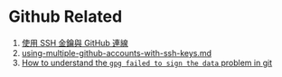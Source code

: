 # Github Related
1. [使用 SSH 金鑰與 GitHub 連線](https://cynthiachuang.github.io/Generating-a-Ssh-Key-and-Adding-It-to-the-Github/)
2. [using-multiple-github-accounts-with-ssh-keys.md](https://gist.github.com/oanhnn/80a89405ab9023894df7#file-using-multiple-github-accounts-with-ssh-keys-md)
3. [How to understand the `gpg failed to sign the data` problem in git](https://gist.github.com/paolocarrasco/18ca8fe6e63490ae1be23e84a7039374)
